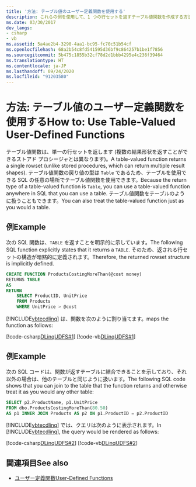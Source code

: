 ```yaml
---
title: '方法: テーブル値のユーザー定義関数を使用する'
description: これらの例を使用して、1 つの行セットを返すテーブル値関数を作成する方法を学習します。 テーブルと同じように、このようなテーブル値関数を使用します。
ms.date: 03/30/2017
dev_langs:
- csharp
- vb
ms.assetid: 5a4ae2b4-3290-4aa1-bc95-fc70c51b54cf
ms.openlocfilehash: 68a2b54c8fd541595d36bf9c864257b1be1f7856
ms.sourcegitcommit: 5b475c1855b32cf78d2d1bbb4295e4c236f39464
ms.translationtype: HT
ms.contentlocale: ja-JP
ms.lasthandoff: 09/24/2020
ms.locfileid: "91203580"
---
```

# <a name="how-to-use-table-valued-user-defined-functions"></a><span data-ttu-id="ab61d-104">方法: テーブル値のユーザー定義関数を使用する</span><span class="sxs-lookup"><span data-stu-id="ab61d-104">How to: Use Table-Valued User-Defined Functions</span></span>

<span data-ttu-id="ab61d-105">テーブル値関数は、単一の行セットを返します (複数の結果形状を返すことができるストアド プロシージャとは異なります)。</span><span class="sxs-lookup"><span data-stu-id="ab61d-105">A table-valued function returns a single rowset (unlike stored procedures, which can return multiple result shapes).</span></span> <span data-ttu-id="ab61d-106">テーブル値関数の戻り値の型は `Table` であるため、テーブルを使用できる SQL の任意の場所でテーブル値関数を使用できます。</span><span class="sxs-lookup"><span data-stu-id="ab61d-106">Because the return type of a table-valued function is `Table`, you can use a table-valued function anywhere in SQL that you can use a table.</span></span> <span data-ttu-id="ab61d-107">テーブル値関数をテーブルのように扱うこともできます。</span><span class="sxs-lookup"><span data-stu-id="ab61d-107">You can also treat the table-valued function just as you would a table.</span></span>  
  
## <a name="example"></a><span data-ttu-id="ab61d-108">例</span><span class="sxs-lookup"><span data-stu-id="ab61d-108">Example</span></span>  

 <span data-ttu-id="ab61d-109">次の SQL 関数は、`TABLE` を返すことを明示的に示しています。</span><span class="sxs-lookup"><span data-stu-id="ab61d-109">The following SQL function explicitly states that it returns a `TABLE`.</span></span> <span data-ttu-id="ab61d-110">そのため、返される行セットの構造が暗黙的に定義されます。</span><span class="sxs-lookup"><span data-stu-id="ab61d-110">Therefore, the returned rowset structure is implicitly defined.</span></span>  
  
```sql
CREATE FUNCTION ProductsCostingMoreThan(@cost money)  
RETURNS TABLE  
AS  
RETURN  
    SELECT ProductID, UnitPrice  
    FROM Products  
    WHERE UnitPrice > @cost  
```  
  
 [!INCLUDE[vbtecdlinq](../../../../../../includes/vbtecdlinq-md.md)] <span data-ttu-id="ab61d-111">は、関数を次のように割り当てます。</span><span class="sxs-lookup"><span data-stu-id="ab61d-111">maps the function as follows:</span></span>  
  
 [!code-csharp[DLinqUDFS#1](../../../../../../samples/snippets/csharp/VS_Snippets_Data/DLinqUDFS/cs/northwind-tfunc.cs#1)]
 [!code-vb[DLinqUDFS#1](../../../../../../samples/snippets/visualbasic/VS_Snippets_Data/DLinqUDFS/vb/northwind-tfunc.vb#1)]  
  
## <a name="example"></a><span data-ttu-id="ab61d-112">例</span><span class="sxs-lookup"><span data-stu-id="ab61d-112">Example</span></span>  

 <span data-ttu-id="ab61d-113">次の SQL コードは、関数が返すテーブルに結合できることを示しており、それ以外の場合は、他のテーブルと同じように扱います。</span><span class="sxs-lookup"><span data-stu-id="ab61d-113">The following SQL code shows that you can join to the table that the function returns and otherwise treat it as you would any other table:</span></span>  
  
```sql
SELECT p2.ProductName, p1.UnitPrice  
FROM dbo.ProductsCostingMoreThan(80.50)  
AS p1 INNER JOIN Products AS p2 ON p1.ProductID = p2.ProductID  
```  
  
 <span data-ttu-id="ab61d-114">[!INCLUDE[vbtecdlinq](../../../../../../includes/vbtecdlinq-md.md)] では、クエリは次のように表示されます。</span><span class="sxs-lookup"><span data-stu-id="ab61d-114">In [!INCLUDE[vbtecdlinq](../../../../../../includes/vbtecdlinq-md.md)], the query would be rendered as follows:</span></span>  
  
 [!code-csharp[DLinqUDFS#2](../../../../../../samples/snippets/csharp/VS_Snippets_Data/DLinqUDFS/cs/Program.cs#2)]
 [!code-vb[DLinqUDFS#2](../../../../../../samples/snippets/visualbasic/VS_Snippets_Data/DLinqUDFS/vb/Module1.vb#2)]  
  
## <a name="see-also"></a><span data-ttu-id="ab61d-115">関連項目</span><span class="sxs-lookup"><span data-stu-id="ab61d-115">See also</span></span>

- [<span data-ttu-id="ab61d-116">ユーザー定義関数</span><span class="sxs-lookup"><span data-stu-id="ab61d-116">User-Defined Functions</span></span>](user-defined-functions.md)
